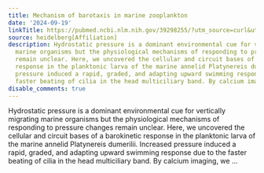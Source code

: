```yaml
---
title: Mechanism of barotaxis in marine zooplankton
date: '2024-09-19'
linkTitle: https://pubmed.ncbi.nlm.nih.gov/39298255/?utm_source=curl&utm_medium=rss&utm_campaign=pubmed-2&utm_content=1FakS-2QOkCT8HsMOQP1bCRQ4YzyumYOmxmF0moLsQ3dFB1E9V&fc=20220326224207&ff=20240919194323&v=2.18.0.post9+e462414
source: heidelberg[Affiliation]
description: Hydrostatic pressure is a dominant environmental cue for vertically migrating
  marine organisms but the physiological mechanisms of responding to pressure changes
  remain unclear. Here, we uncovered the cellular and circuit bases of a barokinetic
  response in the planktonic larva of the marine annelid Platynereis dumerilii. Increased
  pressure induced a rapid, graded, and adapting upward swimming response due to the
  faster beating of cilia in the head multiciliary band. By calcium imaging, we ...
disable_comments: true
---
```

Hydrostatic pressure is a dominant environmental cue for vertically migrating marine organisms but the physiological mechanisms of responding to pressure changes remain unclear. Here, we uncovered the cellular and circuit bases of a barokinetic response in the planktonic larva of the marine annelid Platynereis dumerilii. Increased pressure induced a rapid, graded, and adapting upward swimming response due to the faster beating of cilia in the head multiciliary band. By calcium imaging, we ...